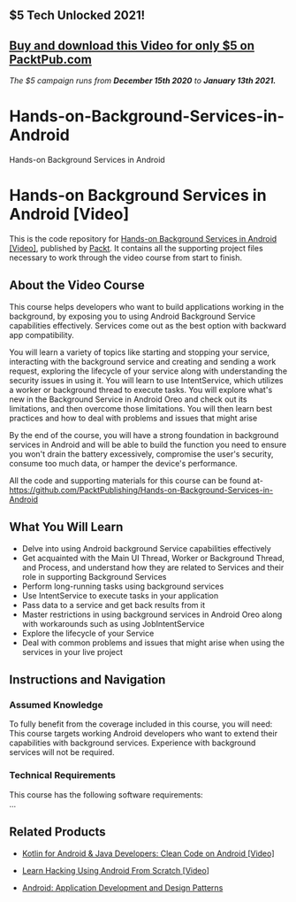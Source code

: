 ## $5 Tech Unlocked 2021!
[Buy and download this Video for only $5 on PacktPub.com](https://www.packtpub.com/product/hands-on-background-services-in-android-video/9781788993807)
-----
*The $5 campaign         runs from __December 15th 2020__ to __January 13th 2021.__*

# Hands-on-Background-Services-in-Android
Hands-on Background Services in Android
# Hands-on Background Services in Android [Video]
This is the code repository for [Hands-on Background Services in Android [Video]](https://www.packtpub.com/application-development/hands-background-services-android-video?utm_source=github&utm_medium=repository&utm_campaign=9781788993807), published by [Packt](https://www.packtpub.com/?utm_source=github). It contains all the supporting project files necessary to work through the video course from start to finish.
## About the Video Course
This course helps developers who want to build applications working in the background, by exposing you to using Android Background Service capabilities effectively. Services come out as the best option with backward app compatibility. 

You will learn a variety of topics like starting and stopping your service, interacting with the background service and creating and sending a work request, exploring the lifecycle of your service along with understanding the security issues in using it. You will learn to use IntentService, which utilizes a worker or background thread to execute tasks. You will explore what's new in the Background Service in Android Oreo and check out its limitations, and then overcome those limitations. You will then learn best practices and how to deal with problems and issues that might arise

By the end of the course, you will have a strong foundation in background services in Android and will be able to build the function you need to ensure you won't drain the battery excessively, compromise the user's security, consume too much data, or hamper the device's performance.

All the code and supporting materials for this course can be found at- https://github.com/PacktPublishing/Hands-on-Background-Services-in-Android

<H2>What You Will Learn</H2>
<ul>
<li>Delve into using Android background Service capabilities effectively
<li>Get acquainted with the Main UI Thread, Worker or Background Thread, and Process, and understand how they are related to Services and their role in supporting Background Services
<li>Perform long-running tasks using background services
<li>Use IntentService to execute tasks in your application
<li>Pass data to a service and get back results from it
<li>Master restrictions in using background services in Android Oreo along with workarounds such as using JobIntentService
<li>Explore the lifecycle of your Service
<li> Deal with common problems and issues that might arise when using the services in your live project
</li>



</ul>






<DIV class=book-info-will-learn-text></DIV>

## Instructions and Navigation
### Assumed Knowledge
To fully benefit from the coverage included in this course, you will need:<br/>
This course targets working Android developers who want to extend their capabilities with background services. Experience with background services will not be required.	
### Technical Requirements
This course has the following software requirements:<br/>
...

## Related Products
* [Kotlin for Android & Java Developers: Clean Code on Android [Video]](https://www.packtpub.com/application-development/kotlin-android-java-developers-clean-code-android-video?utm_source=github&utm_medium=repository&utm_campaign=9781788994811)

* [Learn Hacking Using Android From Scratch [Video]](https://www.packtpub.com/application-development/learn-hacking-using-android-scratch-video?utm_source=github&utm_medium=repository&utm_campaign=9781789341447)

* [Android: Application Development and Design Patterns](https://www.packtpub.com/application-development/android-application-development-and-design-patterns?utm_source=github&utm_medium=repository&utm_campaign=9781788291736)

